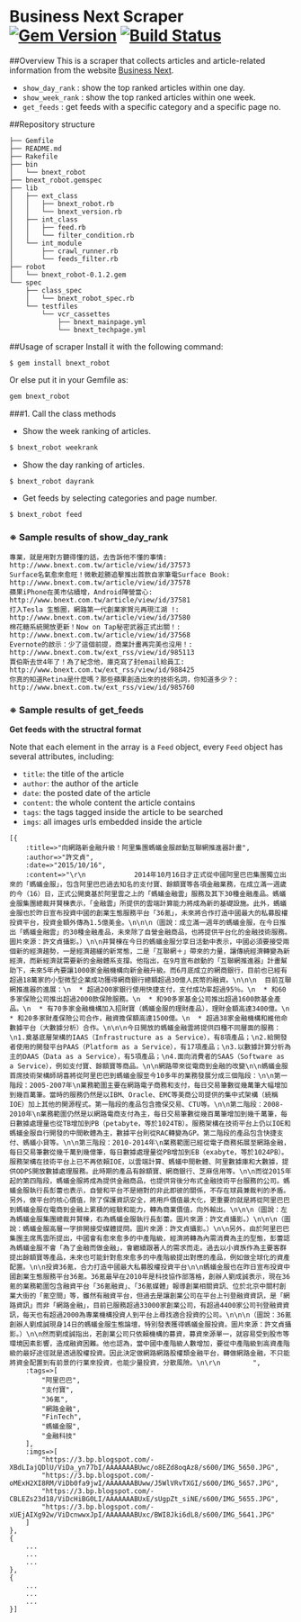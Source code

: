# Business Next Scraper [![Gem Version](https://badge.fury.io/rb/bnext_robot.svg)](https://badge.fury.io/rb/bnext_robot) [![Build Status](https://travis-ci.org/SOA-Upstart4/Team-HW-1-Ideate-and-Scrape.svg?branch=dev)](https://travis-ci.org/SOA-Upstart4/Team-HW-1-Ideate-and-Scrape)
##Overview
This is a scraper that collects articles and article-related information from the website
[Business Next](http://www.bnext.com.tw/).

* `show_day_rank` : show the top ranked articles within one day.
* `show_week_rank` : show the top ranked articles within one week.
* `get_feeds` : get feeds with a specific category and a specific page no.

##Repository structure
```
├── Gemfile
├── README.md
├── Rakefile
├── bin
│   └── bnext_robot
├── bnext_robot.gemspec
├── lib
│   ├── ext_class
│   │   ├── bnext_robot.rb
│   │   └── bnext_version.rb
│   ├── int_class
│   │   ├── feed.rb
│   │   └── filter_condition.rb
│   └── int_module
│       ├── crawl_runner.rb
│       └── feeds_filter.rb
├── robot
│   └── bnext_robot-0.1.2.gem
└── spec
    ├── class_spec
    │   └── bnext_robot_spec.rb
    └── testfiles
        └── vcr_cassettes
            ├── bnext_mainpage.yml
            └── bnext_techpage.yml
```
##Usage of scraper
Install it with the following command:

```
$ gem install bnext_robot
```

Or else put it in your Gemfile as:

```ruby
gem bnext_robot
```

###1. Call the class methods
* Show the week ranking of articles.

```bash
$ bnext_robot weekrank
```

* Show the day ranking of articles.

```shell
$ bnext_robot dayrank
```
* Get feeds by selecting categories and page number.

```shell
$ bnext_robot feed
```


### ※ Sample results of show\_day\_rank

```
專業，就是用對方聽得懂的話，去告訴他不懂的事情: http://www.bnext.com.tw/article/view/id/37573
Surface名氣愈來愈旺！微軟趁勝追擊推出首款自家筆電Surface Book: http://www.bnext.com.tw/article/view/id/37578
蘋果iPhone在美市佔續增，Android陣營當心: http://www.bnext.com.tw/article/view/id/37581
打入Tesla 生態圈，網路第一代創業家賀元再現江湖 !: http://www.bnext.com.tw/article/view/id/37580
棉花糖系統開放更新！Now on Tap秘密武器正式出關！: http://www.bnext.com.tw/article/view/id/37568
Evernote的啟示：少了這個前提，商業計畫再完美也沒用！: http://www.bnext.com.tw/ext_rss/view/id/985113
賈伯斯去世4年了！為了紀念他，庫克寫了封email給員工: http://www.bnext.com.tw/ext_rss/view/id/988425
你真的知道Retina是什麼嗎？那些蘋果創造出來的技術名詞，你知道多少？: http://www.bnext.com.tw/ext_rss/view/id/985760
```
### ※ Sample results of get_feeds
**Get feeds with the structral format**

Note that each element in the array is a `Feed` object, every `Feed` object has several attributes, including:

- `title`: the title of the article
- `author`: the author of the article
- `date`: the posted date of the article
- `content`: the whole content the article contains
- `tags`: the tags tagged inside the article to be searched
- `imgs`: all images urls embedded inside the article

```
[{
	:title=>"向網路新金融升級！阿里集團螞蟻金服啟動互聯網推進器計畫",
	:author=>"許文貞",
	:date=>"2015/10/16",
	:content=>"\r\n            2014年10月16日才正式從中國阿里巴巴集團獨立出來的「螞蟻金服」，包含阿里巴巴過去知名的支付寶、餘額寶等各項金融業務，在成立滿一週歲的今（16）日，正式公開奠基於阿里雲之上的「螞蟻金融雲」服務及其下30種金融產品。螞蟻金服集團總裁井賢棟表示，「金融雲」所提供的雲端計算能力將成為新的基礎設施。此外，螞蟻金服也於昨日宣布投資中國的創業生態服務平台「36氪」，未來將合作打造中國最大的私募股權投資平台，投資金額外傳為1.5億美金。\n\n\n（圖說：成立滿一週年的螞蟻金服，在今日推出「螞蟻金融雲」的30種金融產品，未來除了自營金融商品，也將提供平台化的金融技術服務。圖片來源：許文貞攝影。）\n\n井賢棟在今日的螞蟻金服分享日活動中表示，中國必須要接受兩個新的經濟趨勢，一是經濟趨緩的新常態，二是「互聯網＋」帶來的力量，讓傳統經濟轉變為新經濟，而新經濟就需要新的金融體系支撐。他指出，在9月宣布啟動的「互聯網推進器」計畫幫助下，未來5年內要讓1000家金融機構向新金融升級。而6月底成立的網商銀行，目前也已經有超過18萬家的小型微型企業成功獲得網商銀行總額超過30億人民幣的融資。\n\n\n  目前互聯網推進器的進展：\n  * 超過200家銀行使用快捷支付，支付成功率超過95％。\n  * 和60多家保險公司推出超過2000款保險服務。\n  * 和90多家基金公司推出超過1600款基金產品。\n  * 有70多家金融機構加入招財寶（螞蟻金服的理財產品），理財金額高達3400億。\n  * 和20多家財產保險公司合作，融資擔保額高達1500億。\n  * 超過38家金融機構和維他命數據平台（大數據分析）合作。\n\n\n今日開放的螞蟻金融雲將提供四種不同層面的服務：\n1.奠基底層架構的IAAS（Infrastructure as a Service），有8項產品；\n2.給開發者使用的開發平台PAAS（Platform as a Service），有17項產品；\n3.以數據計算分析為主的DAAS（Data as a Service），有5項產品；\n4.面向消費者的SAAS（Software as a Service），例如支付寶、餘額寶等商品。\n\n網路帶來從電商到金融的改變\n\n螞蟻金服首席技術架構師胡喜將從阿里巴巴到螞蟻金服至今10多年的業務發展分成三個階段：\n\n第一階段：2005-2007年\n業務範圍主要在網路電子商務和支付，每日交易筆數從幾萬筆大幅增加到幾百萬筆。當時的服務仍然是以IBM、Oracle、EMC等美商公司提供的集中式架構（統稱IOE）加上其他的開源程式。第一階段的產品包含擔保交易、CTU等。\n\n第二階段：2008-2010年\n業務範圍仍然是以網路電商支付為主，每日交易筆數從幾百萬筆增加到幾千萬筆，每日數據處理量也從TB增加到PB（petabyte，等於1024TB）。服務架構在技術平台上仍以IOE和螞蟻金服自行開發的中間軟體為主，數據平台則從RAC轉變為GP。第二階段的產品包含快捷支付、螞蟻小貸等。\n\n第三階段：2010-2014年\n業務範圍已經從電子商務拓展至網路金融，每日交易筆數從幾千萬到幾億筆，每日數據處理量從PB增加到EB（exabyte，等於1024PB）。服務架構在技術平台上已不再依賴IOE，以雲端計算、螞蟻中間軟體、阿里數據庫和大數據，提供ODPS開放數據處理服務。此時期的產品有餘額寶、網商銀行、芝麻信用等。\n\n而從2015年起的第四階段，螞蟻金服將成為提供金融商品，也提供背後分布式金融技術平台服務的公司。螞蟻金服執行長彭蕾也表示，自營和平台不是絕對的非此即彼的關係，不存在球員兼裁判的矛盾。另外，做平台的核心價值，除了保護資訊安全，將用戶價值最大化，更重要的就是將從阿里巴巴到螞蟻金服在電商到金融上累積的經驗和能力，轉為商業價值，向外輸出。\n\n\n（圖說：左為螞蟻金服集團總裁井賢棟，右為螞蟻金服執行長彭蕾。圖片來源：許文貞攝影。）\n\n\n（圖說：螞蟻金服高層一字排開接受媒體提問。圖片來源：許文貞攝影。）\n\n另外，由於阿里巴巴集團主席馬雲所提出，中國會有愈來愈多的中產階級，經濟將轉為內需消費為主的型態，彭蕾認為螞蟻金服不會「為了金融而做金融」，會繼續跟著人的需求而走。過去以小資族作為主要客群提出餘額寶等產品，未來也可能針對愈來愈多的中產階級提出對應的產品，例如做全球化的資產配置。\n\n投資36氪，合力打造中國最大私募股權投資平台\n\n螞蟻金服也在昨日宣布投資中國創業生態服務平台36氪。36氪最早在2010年是科技協作部落格，創辦人劉成誠表示，現在36氪的業務範圍包含融資平台「36氪融資」、「36氪媒體」報導創業相關資訊、位於北京中關村創業大街的「氪空間」等，雖然有融資平台，但過去是讓創業公司在平台上刊登融資資訊，是「網路資訊」而非「網路金融」，目前已服務超過33000家創業公司，有超過4400家公司刊登融資資訊，每天也有超過2000為專業機構投資人到平台上尋找適合投資的公司。\n\n\n（圖說：36氪創辦人劉成誠現身14日的螞蟻金服生態論壇，特別發表獲得螞蟻金服投資。圖片來源：許文貞攝影。）\n\n然而劉成誠指出，若創業公司只依賴機構的募資，募資來源單一，就容易受到股市等環境因素影響，造成融資困難。他也認為，當中國中產階級人數增加，要從中產階級到高資產階級的最好途徑就是透過股權投資。因此決定做網路網路股權類金融平台，轉做網路金融，不只能將資金配置到有前景的行業來投資，也能少量投資，分散風險。\n\r\n        ",
	:tags=>[
		"阿里巴巴",
		"支付寶",
		"36氪",
		"網路金融",
		"FinTech",
		"螞蟻金服",
		"金融科技"
	],
	:imgs=>[
		"https://3.bp.blogspot.com/-XBdLIajQDlU/ViDa_yn77bI/AAAAAAABUwc/o8EZd8oqAz8/s600/IMG_5650.JPG",
		"https://3.bp.blogspot.com/-oMExH2XI8RM/ViDb0fa9jwI/AAAAAAABUww/J5WlVRvTXGI/s600/IMG_5657.JPG",
		"https://3.bp.blogspot.com/-CBLEZs23d18/ViDcHiBG0LI/AAAAAAABUxE/sUgpZt_siNE/s600/IMG_5655.JPG",
		"https://3.bp.blogspot.com/-xUEjAIXg92w/ViDcnwwxJpI/AAAAAAABUxc/BWI8Jki6dL8/s600/IMG_5641.JPG"
	]
},
{
	...
	...
	...
},
{
	...
	...
	...
}]
```
